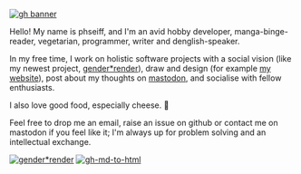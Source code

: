 <!-- ![Website Banner](https://phseiff.com/images/final-banner-blurred-edges.png) -->

[![gh banner](https://phseiff.com/images/gh-banner-processed.png)](https://phseiff.com)

Hello! My name is phseiff, and I'm an avid hobby developer, manga-binge-reader, vegetarian, programmer, writer and denglish-speaker.

In my free time, I work on holistic software projects with a social vision (like my newest project, [gender\*render](https://github.com/phseiff/gender-render)), draw and design (for example [my website](https://phseiff.com)), post about my thoughts on [mastodon](https://toot.phseiff.com), and socialise with fellow enthusiasts.

<!-- [![phseiff's github stats](https://github-readme-stats.vercel.app/api?username=phseiff&count_private=true&show_icons=true&theme=merko)](https://github.com/phseiff) -->

I also love good food, especially cheese. :cheese:

Feel free to drop me an email, raise an issue on github or contact me on mastodon if you feel like it; I'm always up for problem solving and an intellectual exchange.

[![gender\*render](https://github-readme-stats.vercel.app/api/pin/?username=phseiff&repo=gender-render&theme=merko)](https://github.com/phseiff/gender-render)
[![gh-md-to-html](https://github-readme-stats.vercel.app/api/pin/?username=phseiff&repo=github-flavored-markdown-to-html&theme=merko)](https://github.com/phseiff/github-flavored-markdown-to-html)
